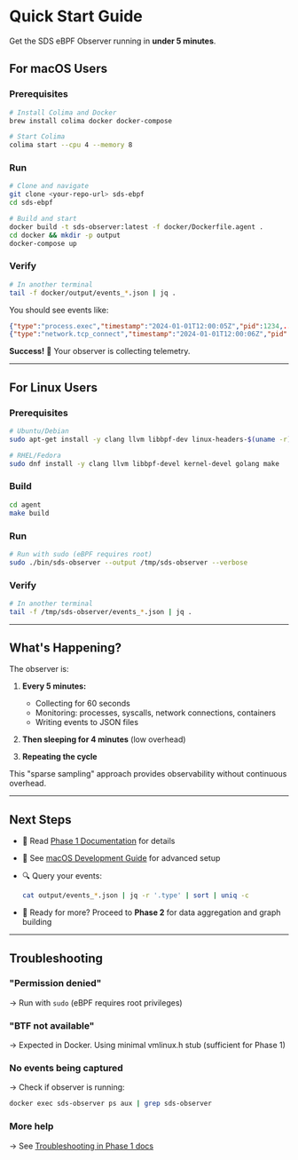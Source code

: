 # Quick Start Guide

Get the SDS eBPF Observer running in **under 5 minutes**.

## For macOS Users

### Prerequisites

```bash
# Install Colima and Docker
brew install colima docker docker-compose

# Start Colima
colima start --cpu 4 --memory 8
```

### Run

```bash
# Clone and navigate
git clone <your-repo-url> sds-ebpf
cd sds-ebpf

# Build and start
docker build -t sds-observer:latest -f docker/Dockerfile.agent .
cd docker && mkdir -p output
docker-compose up
```

### Verify

```bash
# In another terminal
tail -f docker/output/events_*.json | jq .
```

You should see events like:

```json
{"type":"process.exec","timestamp":"2024-01-01T12:00:05Z","pid":1234,...}
{"type":"network.tcp_connect","timestamp":"2024-01-01T12:00:06Z","pid":5678,...}
```

**Success!** 🎉 Your observer is collecting telemetry.

---

## For Linux Users

### Prerequisites

```bash
# Ubuntu/Debian
sudo apt-get install -y clang llvm libbpf-dev linux-headers-$(uname -r) golang-1.21 make

# RHEL/Fedora
sudo dnf install -y clang llvm libbpf-devel kernel-devel golang make
```

### Build

```bash
cd agent
make build
```

### Run

```bash
# Run with sudo (eBPF requires root)
sudo ./bin/sds-observer --output /tmp/sds-observer --verbose
```

### Verify

```bash
# In another terminal
tail -f /tmp/sds-observer/events_*.json | jq .
```

---

## What's Happening?

The observer is:

1. **Every 5 minutes:**
   - Collecting for 60 seconds
   - Monitoring: processes, syscalls, network connections, containers
   - Writing events to JSON files

2. **Then sleeping for 4 minutes** (low overhead)

3. **Repeating the cycle**

This "sparse sampling" approach provides observability without continuous overhead.

---

## Next Steps

- 📖 Read [Phase 1 Documentation](PHASE_1.md) for details
- 🍎 See [macOS Development Guide](LOCAL_DEV_macOS.md) for advanced setup
- 🔍 Query your events:
  ```bash
  cat output/events_*.json | jq -r '.type' | sort | uniq -c
  ```

- 🚀 Ready for more? Proceed to **Phase 2** for data aggregation and graph building

---

## Troubleshooting

### "Permission denied"
→ Run with `sudo` (eBPF requires root privileges)

### "BTF not available"
→ Expected in Docker. Using minimal vmlinux.h stub (sufficient for Phase 1)

### No events being captured
→ Check if observer is running:
```bash
docker exec sds-observer ps aux | grep sds-observer
```

### More help
→ See [Troubleshooting in Phase 1 docs](PHASE_1.md#troubleshooting)